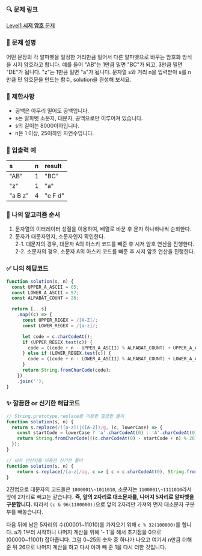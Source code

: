 ### 🔍 문제 링크
[Level1 **시저 암호** 문제](https://school.programmers.co.kr/learn/courses/30/lessons/12926)

### 📘 문제 설명
어떤 문장의 각 알파벳을 일정한 거리만큼 밀어서 다른 알파벳으로 바꾸는 암호화 방식을 시저 암호라고 합니다. 예를 들어 "AB"는 1만큼 밀면 "BC"가 되고, 3만큼 밀면 "DE"가 됩니다. "z"는 1만큼 밀면 "a"가 됩니다. 문자열 s와 거리 n을 입력받아 s를 n만큼 민 암호문을 만드는 함수, solution을 완성해 보세요.

### 📕 제한사항
- 공백은 아무리 밀어도 공백입니다.
- s는 알파벳 소문자, 대문자, 공백으로만 이루어져 있습니다.
- s의 길이는 8000이하입니다.
- n은 1 이상, 25이하인 자연수입니다.

### 📙 입출력 예
|s|n|result|
|:---|:---|:---|
|"AB"|1|"BC"|
|"z"|1|"a"|
|"a B z"|4|"e F d"|

### 📔 나의 알고리즘 순서
1. 문자열의 이터레이터 성질을 이용하여, 배열로 바꾼 후 문자 하나하나씩 순회한다.  
2. 문자가 대문자인지, 소문자인지 확인한다.  
  2-1. 대문자의 경우, 대문자 A의 아스키 코드를 빼준 후 시저 암호 연산을 진행한다.  
  2-2. 소문자의 경우, 소문자 A의 아스키 코드를 빼준 후 시저 암호 연산을 진행한다.

### ✅ 나의 해답코드
```javascript
function solution(s, n) {
  const UPPER_A_ASCII = 65;
  const LOWER_A_ASCII = 97;
  const ALPABAT_COUNT = 26;

  return [...s]
    .map((c) => {
      const UPPER_REGEX = /[A-Z]/;
      const LOWER_REGEX = /[a-z]/;

      let code = c.charCodeAt();
      if (UPPER_REGEX.test(c)) {
        code = ((code + n - UPPER_A_ASCII) % ALPABAT_COUNT) + UPPER_A_ASCII;
      } else if (LOWER_REGEX.test(c)) {
        code = ((code + n - LOWER_A_ASCII) % ALPABAT_COUNT) + LOWER_A_ASCII;
      }
      return String.fromCharCode(code);
    })
    .join('');
}
```

### ✨ 깔끔한 or 신기한 해답코드
```javascript
// String.prototype.replace를 이용한 깔끔한 풀이
function solution(s, n) {
  return s.replace(/([a-z])|([A-Z])/g, (c, lowerCase) => {
    const startCode = lowerCase ? 'a'.charCodeAt(0) : 'A'.charCodeAt(0);
    return String.fromCharCode(((c.charCodeAt(0) - startCode + n) % 26) + startCode);
  });
}

```

```javascript
// 비트 연산자를 이용한 신기한 풀이
function solution(s, n) {
    return s.replace(/[a-z]/ig, c => [ c = c.charCodeAt(0), String.fromCharCode((c & 96) + (c % 32 + n - 1) % 26 + 1) ][1]);
}
```
2진법으로 대문자의 코드들은 `1000001\~1011010`, 소문자는 `1100001\~1111010`라서 앞에 2자리로 빼고는 같습니다. **즉, 앞의 2자리로 대소문자를, 나머지 5자리로 알파벳을 구분합니다.** 따라서 `(c & 96(1100000))`으로 앞의 2자리만 가져와 먼저 대소문자 구분부를 빼놓습니다.

다음 뒤에 남은 5자리의 수(00001~11010)를 가져오기 위해 `c % 32(100000)`를 합니다. a가 1부터 시작하니 나머지 계산을 위해 '- 1'을 해서 초기점을 0으로(00000~11001) 잡아줍니다. 그럼 0~25의 숫자 중 하나가 나오고 여기서 n만큼 더해준 뒤 26으로 나머지 계산을 하고 다시 아까 빼 준 1을 다시 더한 것입니다.